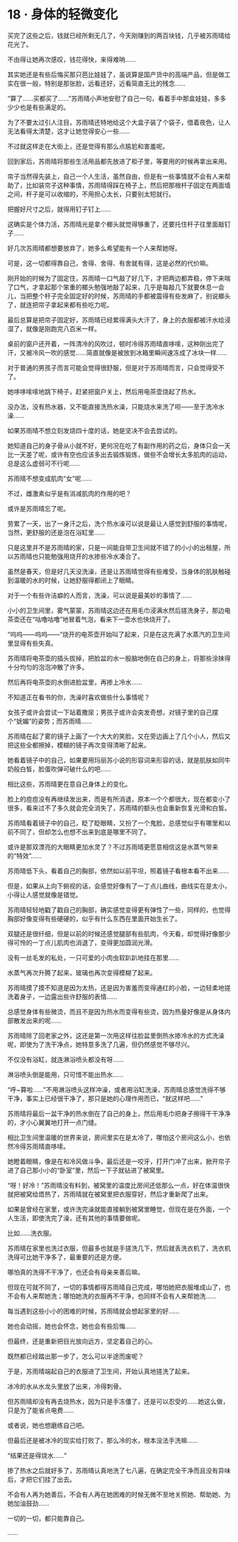# 18 · 身体的轻微变化

买完了这些之后，钱就已经所剩无几了，今天刚赚到的两百块钱，几乎被苏雨晴给花光了。

不由得让她再次感叹，钱花得快，来得难呐……

其实她还是有些后悔买那只芭比娃娃了，虽说算是国产货中的高端产品，但是做工实在很一般，特别是那张脸，远看还好，近看简直无比的残念……

“算了……买都买了……”苏雨晴小声地安慰了自己一句，看着手中那盒娃娃，多多少少也是有些满足的。

为了不要太过引人注目，苏雨晴还特地给这个大盒子装了个袋子，借着夜色，让人无法看得太清楚，这才让她觉得安心一些……

不过就这样走在大街上，还是觉得有那么点尴尬和害羞呢。

回到家后，苏雨晴将那些生活用品都先放进了柜子里，等要用的时候再拿出来用。

帘子当然得先装上，自己一个人生活，虽然自由，但是有一些事情就不会有人来帮助了，比如装帘子这种事情，苏雨晴得踩在椅子上，然后把那根杆子固定在两面墙之间，杆子是可以收缩的，不用担心太长，只要别太短就行。

把握好尺寸之后，就得用钉子钉上……

这确实是个体力活，苏雨晴光是拿个榔头就觉得够重了，还要托住杆子往里面敲钉子……

好几次苏雨晴都想要放弃了，她多么希望能有一个人来帮她呀。

可是，这一切都得靠自己，舍得、舍得、有舍就有得，这是必然的代价嘛。

刚开始的时候为了固定住，苏雨晴一口气敲了好几下，才把两边都弄稳，停下来喘了口气，才拿起那个笨重的榔头勉强地敲了起来，几乎是每敲几下就要休息一会儿，当把整个杆子完全固定好的时候，苏雨晴的手都被震得有些发麻了，别说榔头了，就连把帘子拿起来都有些吃力呢。

最后总算是把帘子固定好，苏雨晴已经累得满头大汗了，身上的衣服都被汗水给浸湿了，就像是刚跑完八百米一样。

桌前的窗户还开着，一阵清冷的风吹过，顿时冷得苏雨晴直哆嗦，这种刚出完了汗，又被冷风一吹的感觉……简直就像是被放到冰箱里瞬间速冻成了冰块一样……

对于普通的男孩子而言可能会觉得很舒服，但是对于苏雨晴而言，只会觉得受不了。

她哆哆嗦嗦地跳下椅子，赶紧把窗户关上，然后用电茶壶烧起了热水。

没办法，没有热水器，又不能直接洗热水澡，只能烧水来洗了呗——至于洗冷水澡……

如果苏雨晴不想立刻发烧四十度的话，她是坚决不会去尝试的。

她知道自己的身子骨从小就不好，更何况在吃了有副作用的药之后，身体只会一天比一天差了呢，或许有空也应该多出去锻炼锻炼，做些不会增长太多肌肉的运动，总是这么虚弱可不行呢……

苏雨晴不想变成肌肉“女”呢……

不过，雌激素似乎是有消减肌肉的作用的吧？

或许是苏雨晴忘了呢。

劳累了一天，出了一身汗之后，洗个热水澡可以说是最让人感觉到舒服的事情呢，当然，更舒服的还是泡在浴缸里……

只是这里并不是苏雨晴的家，只是一间能自带卫生间就不错了的小小的出租屋，所以苏雨晴也只能勉强用烧开的水掺些冷水凑合了。

虽然是春天，但是好几天没洗澡，还是让苏雨晴觉得有些难受，当身体的肌肤触碰到温暖的水的时候，让她舒服得都闭上了眼睛。

对于一个有些许洁癖的人而言，洗澡，可以说是最美妙的事情了……

小小的卫生间里，雾气蒙蒙，苏雨晴这边还在用毛巾浸满水然后搓洗身子，那边电茶壶还在“咕噜咕噜”地冒着气泡，看来下一壶水也快烧开了。

“呜呜——呜呜——”烧开的电茶壶开始叫了起来，只是在这充满了水蒸汽的卫生间里显得有些失真。

苏雨晴将电茶壶的插头拔掉，把脸盆的水一股脑地倒在自己的身上，将那些涂抹得十分均匀的泡泡冲散了许多。

然后再将电茶壶的水倒进脸盆里，再掺上冷水……

不知道正在看书的你，洗澡时喜欢做些什么事情呢？

女孩子或许会尝试一下站着撒尿；男孩子或许会突发奇想，对镜子里的自己摆个“妩媚”的姿势；而苏雨晴……

苏雨晴在起了雾的镜子上画了一个大大的笑脸，又在旁边画上了几个小人，然后又把这些全都擦掉，模糊的镜子再次变得清晰了起来。

她看着镜子中的自己，如果要用玛丽苏小说的形容词来形容的话，就是肌肤如同牛奶般白皙，脸蛋吹弹可破什么的吧……

相比这些，苏雨晴更在意自己身体上的变化。

脸上的痘痘没有再继续发出来，而是有所消退，原本一个个都很大，现在都变小了很多，看来过不了多久就会完全消失了，苏雨晴的额头也会重新恢复光滑和白皙。

苏雨晴看着镜子中的自己，眨了眨眼睛，又扮了一个鬼脸，总感觉似乎有哪里和以前不同了，但却怎么也想不出来到底是哪里不同了。

或许是那双漂亮的大眼睛更加水灵了？不过苏雨晴更愿意相信这是水蒸气带来的“特效”……

苏雨晴低下头，看着自己的胸部，依然如以前平坦，照着镜子看根本看不出来……

但是，如果从上向下俯视的话，会感觉好像有了一丁点儿曲线，曲线实在是太小，小得让人感觉就像是错觉。

苏雨晴轻轻地戳了戳自己的胸部，确实感觉变得更有弹性了一些，同样的，也觉得胸部好像变得有些硬硬的，似乎有什么东西在里面开始生长了。

双腿还是很纤细，但是以前的时候还感觉腿部有些肌肉，今天看，却觉得好像那少得可怜的一丁点儿肌肉也消退了，变得更加圆润光滑。

没有一丝毛发的私处，一只可爱的小肉虫软趴趴地挂在那里……

水蒸气再次升腾了起来，玻璃也再次变得模糊了起来。

苏雨晴摸了摸不知道是因为太热，还是因为害羞而变得通红的小脸，一边轻柔地搓洗着身子，一边露出些许舒服的表情……

总感觉身体有些微烫，而且不是因为热水而变得有些烫，因为热量好像是从身体内部散发出来的呢……

苏雨晴除了回老家之外，这还是第一次用这样往脸盆里倒热水掺冷水的方式洗澡呢，即使为了洗干净点，她特意多洗了几遍，但仍然感觉不够尽兴。

不仅没有浴缸，就连淋浴喷头都没有呀……

淋浴喷头倒是能用，只可惜不能出热水……

“呼~算啦……”不用淋浴喷头这样冲澡，或者用浴缸洗澡，苏雨晴总感觉洗得不够干净，事实上已经很干净了，那只是她的心理作用而已，“就这样吧……”

苏雨晴将最后一盆干净的热水倒在了自己的身上，然后用毛巾把身子擦得干干净净的，才小心翼翼地打开一点门缝。

相比卫生间里温暖的世界来说，房间里实在是太冷了，哪怕这个房间这么小，也依然冷得苏雨晴直哆嗦。

她瞪着眼睛，像是在和冷风做斗争，最后还是一咬牙，打开门冲了出来，掀开帘子进了自己那小小的“卧室”里，然后一下子就钻进了被窝里。

“呀！好冷！”苏雨晴没有料到，被窝里的温度比房间还低那么一点，好在体温很快就把被窝给焐热了，苏雨晴就在被窝里把衣服穿好，然后才重新爬了出来。

如果是曾经在家里，或许洗完澡就能直接躺到被窝里睡觉，但现在是在外面，一个人生活，即使洗完了澡，还有其他的事情要做呢。

比如……洗衣服。

苏雨晴在家里也洗过衣服，但最多也就是手搓洗几下，然后就丢洗衣机了，洗衣机洗得可比她干净多了，最重要的还是方便。

哪怕真的洗得不干净了，也还会有母亲来善后嘛。

但现在可就不同了，一切的事情都得苏雨晴自己完成，哪怕她把衣服堆成山了，也不会有人来帮她洗；哪怕她洗的衣服再不干净，也同样不会有人来帮她洗……

每当遇到这些小小的困难的时候，苏雨晴就会想起家里的好……

她也会动摇，她也会怀念，她也会有些后悔……

但最终，还是重新把目光放向远方，坚定着自己的心。

既然都已经踏出那一步了，怎么可以半途而废呢？

于是，苏雨晴端起自己的衣服进了卫生间，开始认真地搓洗了起来。

冰冷的水从水龙头里放了出来，冷得刺骨。

但苏雨晴却没有再去烧热水，因为只是手冻僵了，还是可以忍受的……她这么做，只是为了能省点电费……

或者说，她也想磨练自己吧。

但最后还是被冰冷的现实给打败了，那么冷的水，根本没法手洗嘛……

“结果还是得烧水……”

掺了热水之后就好多了，苏雨晴认真地洗了七八遍，在确定完全干净而且没有异味后，才把它们挂了出去。

不会有人再为她善后，不会有人再在她困难的时候无微不至地关照她、帮助她、为她加油鼓劲……

一切的一切，都只能靠自己。

……
